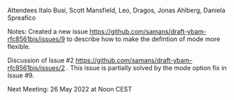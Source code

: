 Attendees Italo Busi, Scott Mansfield, Leo, Dragos, Jonas Ahlberg, Daniela Spreafico

Notes: Created a new issue https://github.com/samans/draft-ybam-rfc8561bis/issues/9 to describe how to make the defintion of mode more flexible.

Discussion of Issue #2 https://github.com/samans/draft-ybam-rfc8561bis/issues/2 .  This issue is partially solved by the mode option fix in Issue #9.


Next Meeting: 26 May 2022 at Noon CEST

